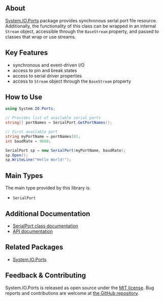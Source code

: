 ## About

<!-- A description of the package and where one can find more documentation -->
[System.IO.Ports](https://www.nuget.org/packages/System.IO.Ports) package provides synchronous serial port file resource. Additionally, the functionality of this class can be wrapped in an internal `Stream` object, accessible through the `BaseStream` property, and passed to classes that wrap or use streams.

## Key Features

<!-- The key features of this package -->

* synchronous and event-driven I/O
* access to pin and break states
* access to serial driver properties
* access to `Stream` object through the `BaseStream` property

## How to Use

<!-- A compelling example on how to use this package with code, as well as any specific guidelines for when to use the package -->

```C#
using System.IO.Ports;

// Provides list of available serial ports
string[] portNames = SerialPort.GetPortNames();

// First available port
string myPortName = portNames[0];
int baudRate = 9600;

SerialPort sp = new SerialPort(myPortName, baudRate);
sp.Open();
sp.WriteLine("Hello World!");
```

## Main Types

<!-- The main types provided in this library -->

The main type provided by this library is:

* `SerialPort`

## Additional Documentation

<!-- Links to further documentation. Remove conceptual documentation if not available for the library. -->

* [SerialPort class documentation](https://learn.microsoft.com/dotnet/api/system.io.ports.serialport?view=dotnet-plat-ext-7.0)
* [API documentation](https://learn.microsoft.com/dotnet/api/System.IO.Ports)

## Related Packages

<!-- The related packages associated with this package -->
- [System.IO.Ports](https://www.nuget.org/packages/System.IO.Ports)

## Feedback & Contributing

<!-- How to provide feedback on this package and contribute to it -->

System.IO.Ports is released as open source under the [MIT license](https://licenses.nuget.org/MIT). Bug reports and contributions are welcome at [the GitHub repository](https://github.com/dotnet/runtime).

